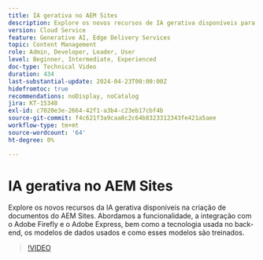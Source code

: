 ```yaml
---
title: IA gerativa no AEM Sites
description: Explore os novos recursos de IA gerativa disponíveis para a criação de documentos no AEM.
version: Cloud Service
feature: Generative AI, Edge Delivery Services
topic: Content Management
role: Admin, Developer, Leader, User
level: Beginner, Intermediate, Experienced
doc-type: Technical Video
duration: 434
last-substantial-update: 2024-04-23T00:00:00Z
hidefromtoc: true
recommendations: noDisplay, noCatalog
jira: KT-15348
exl-id: c7020e3e-2664-42f1-a3b4-c23eb17cbf4b
source-git-commit: f4c621f3a9caa8c2c64b8323312343fe421a5aee
workflow-type: tm+mt
source-wordcount: '64'
ht-degree: 0%

---
```


# IA gerativa no AEM Sites

Explore os novos recursos da IA gerativa disponíveis na criação de documentos do AEM Sites. Abordamos a funcionalidade, a integração com o Adobe Firefly e o Adobe Express, bem como a tecnologia usada no back-end, os modelos de dados usados e como esses modelos são treinados.

>[!VIDEO](https://video.tv.adobe.com/v/3428436/?learn=on)
